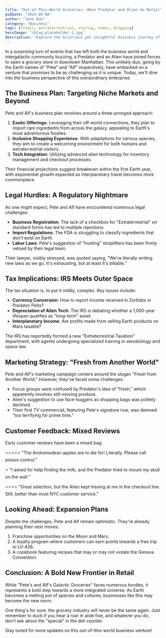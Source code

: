 ```yaml
---
title: "Out-of-This-World Groceries: When Predator and Alien Go Retail"
pubDate: "2024-09-08"
author: "Jane Doe"
category: "Business"
tags: [retail, extraterrestrial, startup, humor, blogging]
heroImage: "/blog-placeholder-1.jpg"
description: "Explore the hilarious yet insightful business journey of a Predator and an Alien as they navigate the challenges of opening a grocery store in Manhattan. From interstellar imports to tax nightmares, this blog post offers a unique perspective on entrepreneurship that's truly out of this world."
---
```


In a surprising turn of events that has left both the business world and intergalactic community buzzing, a Predator and an Alien have joined forces to open a grocery store in downtown Manhattan. This unlikely duo, going by the Earth names of "Pete" and "Alf" respectively, have embarked on a venture that promises to be as challenging as it is unique. Today, we'll dive into the business perspective of this extraordinary enterprise.

## The Business Plan: Targeting Niche Markets and Beyond

Pete and Alf's business plan revolves around a three-pronged approach:

1. **Exotic Offerings**: Leveraging their off-world connections, they plan to import rare ingredients from across the galaxy, appealing to Earth's most adventurous foodies.
2. **Inclusive Shopping Experience**: With adaptations for various species, they aim to create a welcoming environment for both humans and extraterrestrial visitors.
3. **Tech Integration**: Utilizing advanced alien technology for inventory management and checkout processes.

Their financial projections suggest breakeven within the first Earth year, with exponential growth expected as interplanetary travel becomes more commonplace.

## Legal Hurdles: A Regulatory Nightmare

As one might expect, Pete and Alf have encountered numerous legal challenges:

- **Business Registration**: The lack of a checkbox for "Extraterrestrial" on standard forms has led to multiple rejections.
- **Import Regulations**: The FDA is struggling to classify ingredients that don't exist on Earth.
- **Labor Laws**: Pete's suggestion of "hunting" shoplifters has been firmly vetoed by their legal team.

Their lawyer, visibly stressed, was quoted saying, "We're literally writing new laws as we go. It's exhausting, but at least it's billable."

## Tax Implications: IRS Meets Outer Space

The tax situation is, to put it mildly, complex. Key issues include:

- **Currency Conversion**: How to report income received in Zorblats or Predator Pelts?
- **Depreciation of Alien Tech**: The IRS is debating whether a 1,000-year lifespan qualifies as "long-term" asset.
- **Interplanetary Income**: Are profits made from selling Earth products on Mars taxable?

The IRS has reportedly formed a new "Extraterrestrial Taxation" department, with agents undergoing specialized training in xenobiology and space law.

## Marketing Strategy: "Fresh from Another World"

Pete and Alf's marketing campaign centers around the slogan "Fresh from Another World." However, they've faced some challenges:

- Focus groups were confused by Predator's idea of "fresh," which apparently involves still-moving produce.
- Alien's suggestion to use face-huggers as shopping bags was politely declined.
- Their first TV commercial, featuring Pete's signature roar, was deemed "too terrifying for prime time."

## Customer Feedback: Mixed Reviews

Early customer reviews have been a mixed bag:

⭐⭐⭐⭐⭐ "The Andromedean apples are to die for! Literally. Please call poison control."

⭐ "I asked for help finding the milk, and the Predator tried to mount my skull on the wall."

⭐⭐⭐⭐ "Great selection, but the Alien kept hissing at me in the checkout line. Still, better than most NYC customer service."

## Looking Ahead: Expansion Plans

Despite the challenges, Pete and Alf remain optimistic. They're already planning their next moves:

1. Franchise opportunities on the Moon and Mars.
2. A loyalty program where customers can earn points towards a free trip to LV-426.
3. A cookbook featuring recipes that may or may not violate the Geneva Convention.

## Conclusion: A Bold New Frontier in Retail

While "Pete's and Alf's Galactic Groceries" faces numerous hurdles, it represents a bold step towards a more integrated universe. As Earth becomes a melting pot of species and cultures, businesses like this may become the new norm.

One thing's for sure: the grocery industry will never be the same again. Just remember to duck if you hear a roar in aisle five, and whatever you do, don't ask about the "special" in the deli counter.

Stay tuned for more updates on this out-of-this-world business venture!